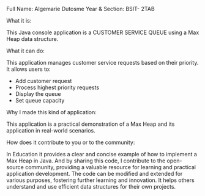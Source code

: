 Full Name: Algemarie Dutosme       Year & Section: BSIT- 2TAB


What it is:

This Java console application is a CUSTOMER SERVICE QUEUE using a Max Heap data structure.


What it can do:

This application manages customer service requests based on their priority.  It allows users to:
-	Add customer request
-	Process highest priority requests
-	Display the queue
-	Set queue capacity



Why I made this kind of application:

This application is a practical demonstration of a Max Heap and its application in real-world scenarios.  


How does it contribute to you or to the community:

In  Education it provides a clear and concise example of how to implement a Max Heap in Java. And by sharing this code, I contribute to the open-source community, providing a valuable resource for learning and practical application development. The code can be modified and extended for various purposes, fostering further learning and innovation. It helps others understand and use efficient data structures for their own projects.





